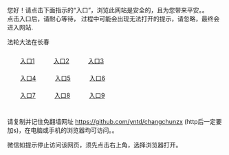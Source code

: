 您好！请点击下面指示的“入口”，浏览此网站是安全的，且为您带来平安。。 <br/>
点击入口后，请耐心等待， 过程中可能会出现无法打开的提示，请忽略，最终会进入网站. </br>

法轮大法在长春<br/>
<div style="padding:10px"><a style="margin:20px" target="_blank" href="http://d15trb9mqsm199.cloudfront.net/zytas?bpkdroij" id="ccLink1" rel="nofollow">入口1</a> <a target="_blank" style="margin:20px" href="http://d1n8fb8bx3zdg7.cloudfront.net/zytas?sgwlbio" id="ccLink2" rel="nofollow">入口2</a> <a style="margin:20px" target="_blank" href="http://d2i00h37i16wdz.cloudfront.net/zytas?bxpgkbv" id="ccLink3" rel="nofollow">入口3</a></div>

<div style="padding:10px" ><a style="margin:20px" target="_blank" href="http://d15trb9mqsm199.cloudfront.net/zytas?bpkdroij" id="ccLink4" rel="nofollow">入口4</a> <a style="margin:20px" href="http://d1n8fb8bx3zdg7.cloudfront.net/zytas?sgwlbio" target="_blank" id="ccLink5" rel="nofollow">入口5</a> <a style="margin:20px" href="http://d2i00h37i16wdz.cloudfront.net/zytas?bxpgkbv" target="_blank" id="ccLink6" rel="nofollow">入口6</a></div>

<div style="padding:10px"><a style="margin:20px" target="_blank" href="http://d15trb9mqsm199.cloudfront.net/zytas?bpkdroij" id="ccLink7" rel="nofollow">入口7</a> <a style="margin:20px" href="http://d1n8fb8bx3zdg7.cloudfront.net/zytas?sgwlbio" target="_blank" id="ccLink8" rel="nofollow">入口8</a> <a style="margin:20px" target="_blank" href="http://d2i00h37i16wdz.cloudfront.net/zytas?bxpgkbv" id="ccLink9" rel="nofollow">入口9</a></div>

<br/>



请复制并记住免翻墙网址 https://github.com/yntd/changchunzx (http后一定要加s)，在电脑或手机的浏览器均可访问。。<br/>

微信如提示停止访问该网页，须先点击右上角，选择浏览器打开。
